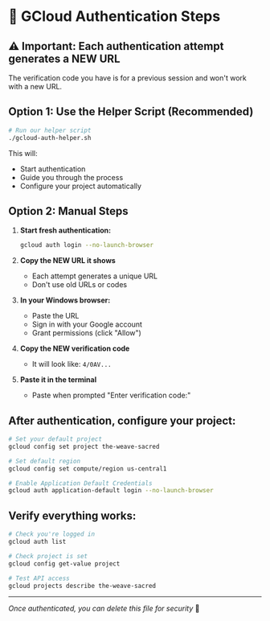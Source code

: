 # 🔑 GCloud Authentication Steps

## ⚠️ Important: Each authentication attempt generates a NEW URL

The verification code you have is for a previous session and won't work with a new URL.

## Option 1: Use the Helper Script (Recommended)

```bash
# Run our helper script
./gcloud-auth-helper.sh
```

This will:
- Start authentication
- Guide you through the process
- Configure your project automatically

## Option 2: Manual Steps

1. **Start fresh authentication:**
   ```bash
   gcloud auth login --no-launch-browser
   ```

2. **Copy the NEW URL it shows**
   - Each attempt generates a unique URL
   - Don't use old URLs or codes

3. **In your Windows browser:**
   - Paste the URL
   - Sign in with your Google account
   - Grant permissions (click "Allow")

4. **Copy the NEW verification code**
   - It will look like: `4/0AV...`

5. **Paste it in the terminal**
   - Paste when prompted "Enter verification code:"

## After authentication, configure your project:

```bash
# Set your default project
gcloud config set project the-weave-sacred

# Set default region
gcloud config set compute/region us-central1

# Enable Application Default Credentials
gcloud auth application-default login --no-launch-browser
```

## Verify everything works:

```bash
# Check you're logged in
gcloud auth list

# Check project is set
gcloud config get-value project

# Test API access
gcloud projects describe the-weave-sacred
```

---

*Once authenticated, you can delete this file for security* 🔐